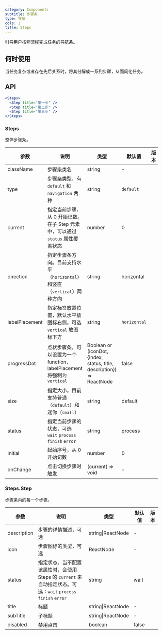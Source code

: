 ```yaml
---
category: Components
subtitle: 步骤条
type: 导航
cols: 1
title: Steps
---
```


引导用户按照流程完成任务的导航条。

## 何时使用

当任务复杂或者存在先后关系时，将其分解成一系列步骤，从而简化任务。

## API

```jsx
<Steps>
  <Step title="第一步" />
  <Step title="第二步" />
  <Step title="第三步" />
</Steps>
```

### Steps

整体步骤条。

| 参数 | 说明 | 类型 | 默认值 | 版本 |
| --- | --- | --- | --- | --- |
| className | 步骤条类名 | string | - |  |
| type | 步骤条类型，有 `default` 和 `navigation` 两种 | string | `default` |  |
| current | 指定当前步骤，从 0 开始记数。在子 Step 元素中，可以通过 `status` 属性覆盖状态 | number | 0 |  |
| direction | 指定步骤条方向。目前支持水平（`horizontal`）和竖直（`vertical`）两种方向 | string | horizontal |  |
| labelPlacement | 指定标签放置位置，默认水平放图标右侧，可选 `vertical` 放图标下方 | string | `horizontal` |  |
| progressDot | 点状步骤条，可以设置为一个 function，labelPlacement 将强制为 `vertical` | Boolean or (iconDot, {index, status, title, description}) => ReactNode | false |  |
| size | 指定大小，目前支持普通（`default`）和迷你（`small`） | string | default |  |
| status | 指定当前步骤的状态，可选 `wait` `process` `finish` `error` | string | process |  |
| initial | 起始序号，从 0 开始记数 | number | 0 |  |
| onChange | 点击切换步骤时触发 | (current) => void | - |  |

### Steps.Step

步骤条内的每一个步骤。

| 参数 | 说明 | 类型 | 默认值 | 版本 |
| --- | --- | --- | --- | --- |
| description | 步骤的详情描述，可选 | string\|ReactNode | - |  |
| icon | 步骤图标的类型，可选 | ReactNode | - |  |
| status | 指定状态。当不配置该属性时，会使用 Steps 的 `current` 来自动指定状态。可选：`wait` `process` `finish` `error` | string | wait |  |
| title | 标题 | string\|ReactNode | - |  |
| subTitle | 子标题 | string\|ReactNode | - |  |
| disabled | 禁用点击 | boolean | false |  |

<style>
[data-theme="dark"] .steps-content {
  border: 1px dashed #303030;
  background-color: rgba(255,255,255,0.04);
  color: rgba(255,255,255,0.65);
}
[data-theme="dark"] .site-navigation-steps {
  border-bottom: 1px solid #303030;
  box-shadow: none;
}
</style>
